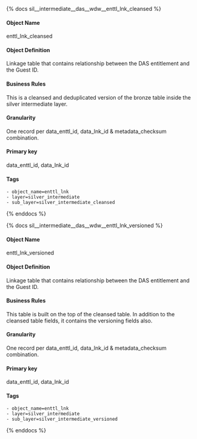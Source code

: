 {% docs sil__intermediate__das__wdw__enttl_lnk_cleansed %}

#### Object Name
enttl_lnk_cleansed

#### Object Definition
Linkage table that contains relationship between the DAS entitlement and the Guest ID.

#### Business Rules
This is a cleansed and deduplicated version of the bronze table inside the silver intermediate layer.

#### Granularity
One record per data_enttl_id, data_lnk_id & metadata_checksum combination.

#### Primary key
data_enttl_id, data_lnk_id

#### Tags
    - object_name=enttl_lnk
    - layer=silver_intermediate
    - sub_layer=silver_intermediate_cleansed

{% enddocs %}

{% docs sil__intermediate__das__wdw__enttl_lnk_versioned %}

#### Object Name
enttl_lnk_versioned

#### Object Definition
Linkage table that contains relationship between the DAS entitlement and the Guest ID.

#### Business Rules
This table is built on the top of the cleansed table. In addition to the cleansed table fields, it contains the versioning fields also.

#### Granularity
One record per data_enttl_id, data_lnk_id & metadata_checksum combination.

#### Primary key
data_enttl_id, data_lnk_id

#### Tags
    - object_name=enttl_lnk
    - layer=silver_intermediate
    - sub_layer=silver_intermediate_versioned

{% enddocs %}